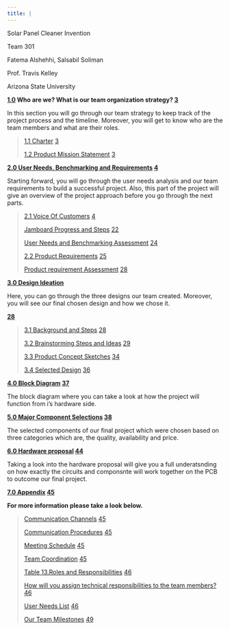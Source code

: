 ```yaml
---
title: |
---
```

  <span id="_qok7foz8m2vw" class="anchor"></span>Solar Panel Cleaner
  Invention

  <span id="_vsi9fgi54zcx" class="anchor"></span>Team 301

  <span id="_q33it83zch9" class="anchor"></span>Fatema Alshehhi,
  Salsabil Soliman

  <span id="_9gc41n8pnmmw" class="anchor"></span>Prof. Travis Kelley

  <span id="_czbhmj89764z" class="anchor"></span>Arizona State
  University


**[1.0](https://docs.google.com/document/d/1BukRWE4j8Xf8-uv_uhyYQ5BT0LerRA6HTaDD8p2GfY0/edit#heading=h.l1ayc5yrggw6)
Who are we? What is our team organization strategy?
[3](https://docs.google.com/document/d/1BukRWE4j8Xf8-uv_uhyYQ5BT0LerRA6HTaDD8p2GfY0/edit#heading=h.l1ayc5yrggw6)**

In this section you will go through our team strategy to keep track of
the project process and the timeline. Moreover, you will get to know who
are the team members and what are their roles.

> [1.1
> Charter](https://docs.google.com/document/d/1BukRWE4j8Xf8-uv_uhyYQ5BT0LerRA6HTaDD8p2GfY0/edit#heading=h.jnclpmx4ogq5)
> [3](https://docs.google.com/document/d/1BukRWE4j8Xf8-uv_uhyYQ5BT0LerRA6HTaDD8p2GfY0/edit#heading=h.jnclpmx4ogq5)
>
> [1.2 Product Mission
> Statement](https://docs.google.com/document/d/1BukRWE4j8Xf8-uv_uhyYQ5BT0LerRA6HTaDD8p2GfY0/edit#heading=h.rfqaf9htfymt)
> [3](https://docs.google.com/document/d/1BukRWE4j8Xf8-uv_uhyYQ5BT0LerRA6HTaDD8p2GfY0/edit#heading=h.rfqaf9htfymt)

**[2.0 User Needs, Benchmarking and
Requirements](https://docs.google.com/document/d/1BukRWE4j8Xf8-uv_uhyYQ5BT0LerRA6HTaDD8p2GfY0/edit#heading=h.ha6jsns0qssw)
[4](https://docs.google.com/document/d/1BukRWE4j8Xf8-uv_uhyYQ5BT0LerRA6HTaDD8p2GfY0/edit#heading=h.ha6jsns0qssw)**

Starting forward, you will go through the user needs analysis and our
team requirements to build a successful project. Also, this part of the
project will give an overview of the project approach before you go
through the next parts.

> [2.1 Voice Of
> Customers](https://docs.google.com/document/d/1BukRWE4j8Xf8-uv_uhyYQ5BT0LerRA6HTaDD8p2GfY0/edit#heading=h.azw69dqb618e)
> [4](https://docs.google.com/document/d/1BukRWE4j8Xf8-uv_uhyYQ5BT0LerRA6HTaDD8p2GfY0/edit#heading=h.azw69dqb618e)
>
> [Jamboard Progress and
> Steps](https://docs.google.com/document/d/1BukRWE4j8Xf8-uv_uhyYQ5BT0LerRA6HTaDD8p2GfY0/edit#heading=h.4bbin5xkbs3j)
> [22](https://docs.google.com/document/d/1BukRWE4j8Xf8-uv_uhyYQ5BT0LerRA6HTaDD8p2GfY0/edit#heading=h.4bbin5xkbs3j)
>
> [User Needs and Benchmarking
> Assessment](https://docs.google.com/document/d/1BukRWE4j8Xf8-uv_uhyYQ5BT0LerRA6HTaDD8p2GfY0/edit#heading=h.ktys7fg832ua)
> [24](https://docs.google.com/document/d/1BukRWE4j8Xf8-uv_uhyYQ5BT0LerRA6HTaDD8p2GfY0/edit#heading=h.ktys7fg832ua)
>
> [2.2 Product
> Requirements](https://docs.google.com/document/d/1BukRWE4j8Xf8-uv_uhyYQ5BT0LerRA6HTaDD8p2GfY0/edit#heading=h.ga8ffcb23dqn)
> [25](https://docs.google.com/document/d/1BukRWE4j8Xf8-uv_uhyYQ5BT0LerRA6HTaDD8p2GfY0/edit#heading=h.ga8ffcb23dqn)
>
> [Product requirement
> Assessment](https://docs.google.com/document/d/1BukRWE4j8Xf8-uv_uhyYQ5BT0LerRA6HTaDD8p2GfY0/edit#heading=h.r0he3iaz790y)
> [28](https://docs.google.com/document/d/1BukRWE4j8Xf8-uv_uhyYQ5BT0LerRA6HTaDD8p2GfY0/edit#heading=h.r0he3iaz790y)

[**3.0 Design
Ideation**](https://docs.google.com/document/d/1BukRWE4j8Xf8-uv_uhyYQ5BT0LerRA6HTaDD8p2GfY0/edit#heading=h.pfi4w0cbil4o)

Here, you can go through the three designs our team created. Moreover,
you will see our final chosen design and how we chose it.

[**28**](https://docs.google.com/document/d/1BukRWE4j8Xf8-uv_uhyYQ5BT0LerRA6HTaDD8p2GfY0/edit#heading=h.pfi4w0cbil4o)

> [3.1 Background and
> Steps](https://docs.google.com/document/d/1BukRWE4j8Xf8-uv_uhyYQ5BT0LerRA6HTaDD8p2GfY0/edit#heading=h.lvpkbu43adir)
> [28](https://docs.google.com/document/d/1BukRWE4j8Xf8-uv_uhyYQ5BT0LerRA6HTaDD8p2GfY0/edit#heading=h.lvpkbu43adir)
>
> [3.2 Brainstorming Steps and
> Ideas](https://docs.google.com/document/d/1BukRWE4j8Xf8-uv_uhyYQ5BT0LerRA6HTaDD8p2GfY0/edit#heading=h.r1zsfe5xewyi)
> [29](https://docs.google.com/document/d/1BukRWE4j8Xf8-uv_uhyYQ5BT0LerRA6HTaDD8p2GfY0/edit#heading=h.r1zsfe5xewyi)
>
> [3.3 Product Concept
> Sketches](https://docs.google.com/document/d/1BukRWE4j8Xf8-uv_uhyYQ5BT0LerRA6HTaDD8p2GfY0/edit#heading=h.q5xjnsxrrxhx)
> [34](https://docs.google.com/document/d/1BukRWE4j8Xf8-uv_uhyYQ5BT0LerRA6HTaDD8p2GfY0/edit#heading=h.q5xjnsxrrxhx)
>
> [3.4 Selected
> Design](https://docs.google.com/document/d/1BukRWE4j8Xf8-uv_uhyYQ5BT0LerRA6HTaDD8p2GfY0/edit#heading=h.yo7dulg23krz)
> [36](https://docs.google.com/document/d/1BukRWE4j8Xf8-uv_uhyYQ5BT0LerRA6HTaDD8p2GfY0/edit#heading=h.yo7dulg23krz)

**[4.0 Block
Diagram](https://docs.google.com/document/d/1BukRWE4j8Xf8-uv_uhyYQ5BT0LerRA6HTaDD8p2GfY0/edit#heading=h.lclorzkpj9ci)
[37](https://docs.google.com/document/d/1BukRWE4j8Xf8-uv_uhyYQ5BT0LerRA6HTaDD8p2GfY0/edit#heading=h.lclorzkpj9ci)**

The block diagram where you can take a look at how the project will
function from i’s hardware side.

**[5.0 Major Component
Selections](https://docs.google.com/document/d/1BukRWE4j8Xf8-uv_uhyYQ5BT0LerRA6HTaDD8p2GfY0/edit#heading=h.4jxn8nddzj7w)
[38](https://docs.google.com/document/d/1BukRWE4j8Xf8-uv_uhyYQ5BT0LerRA6HTaDD8p2GfY0/edit#heading=h.4jxn8nddzj7w)**

The selected components of our final project which were chosen based on
three categories which are, the quality, availability and price.

**[6.0 Hardware
proposal](https://docs.google.com/document/d/1BukRWE4j8Xf8-uv_uhyYQ5BT0LerRA6HTaDD8p2GfY0/edit#heading=h.wku4js80qhw2)
[44](https://docs.google.com/document/d/1BukRWE4j8Xf8-uv_uhyYQ5BT0LerRA6HTaDD8p2GfY0/edit#heading=h.wku4js80qhw2)**

Taking a look into the hardware proposal will give you a full
underatsnding on how exactly the circuits and componsnte will work
together on the PCB to outcome our final project.

**[7.0
Appendix](https://docs.google.com/document/d/1BukRWE4j8Xf8-uv_uhyYQ5BT0LerRA6HTaDD8p2GfY0/edit#heading=h.j2nsrx45ikp7)
[45](https://docs.google.com/document/d/1BukRWE4j8Xf8-uv_uhyYQ5BT0LerRA6HTaDD8p2GfY0/edit#heading=h.j2nsrx45ikp7)**

**For more information please take a look below.**

> [Communication
> Channels](https://docs.google.com/document/d/1BukRWE4j8Xf8-uv_uhyYQ5BT0LerRA6HTaDD8p2GfY0/edit#heading=h.rzjzr1dwblys)
> [45](https://docs.google.com/document/d/1BukRWE4j8Xf8-uv_uhyYQ5BT0LerRA6HTaDD8p2GfY0/edit#heading=h.rzjzr1dwblys)
>
> [Communication
> Procedures](https://docs.google.com/document/d/1BukRWE4j8Xf8-uv_uhyYQ5BT0LerRA6HTaDD8p2GfY0/edit#heading=h.392bcc16zg07)
> [45](https://docs.google.com/document/d/1BukRWE4j8Xf8-uv_uhyYQ5BT0LerRA6HTaDD8p2GfY0/edit#heading=h.392bcc16zg07)
>
> [Meeting
> Schedule](https://docs.google.com/document/d/1BukRWE4j8Xf8-uv_uhyYQ5BT0LerRA6HTaDD8p2GfY0/edit#heading=h.fzvt5r6ce39v)
> [45](https://docs.google.com/document/d/1BukRWE4j8Xf8-uv_uhyYQ5BT0LerRA6HTaDD8p2GfY0/edit#heading=h.fzvt5r6ce39v)
>
> [Team
> Coordination](https://docs.google.com/document/d/1BukRWE4j8Xf8-uv_uhyYQ5BT0LerRA6HTaDD8p2GfY0/edit#heading=h.86010ta2xwuz)
> [45](https://docs.google.com/document/d/1BukRWE4j8Xf8-uv_uhyYQ5BT0LerRA6HTaDD8p2GfY0/edit#heading=h.86010ta2xwuz)
>
> [Table 13.Roles and
> Responsibilities](https://docs.google.com/document/d/1BukRWE4j8Xf8-uv_uhyYQ5BT0LerRA6HTaDD8p2GfY0/edit#heading=h.13pxlp5gqwc3)
> [46](https://docs.google.com/document/d/1BukRWE4j8Xf8-uv_uhyYQ5BT0LerRA6HTaDD8p2GfY0/edit#heading=h.13pxlp5gqwc3)
>
> [How will you assign technical responsibilities to the team
> members?](https://docs.google.com/document/d/1BukRWE4j8Xf8-uv_uhyYQ5BT0LerRA6HTaDD8p2GfY0/edit#heading=h.fhzogy5zi7g5)
> [46](https://docs.google.com/document/d/1BukRWE4j8Xf8-uv_uhyYQ5BT0LerRA6HTaDD8p2GfY0/edit#heading=h.fhzogy5zi7g5)
>
> [User Needs
> List](https://docs.google.com/document/d/1BukRWE4j8Xf8-uv_uhyYQ5BT0LerRA6HTaDD8p2GfY0/edit#heading=h.m15ips8hrw0)
> [46](https://docs.google.com/document/d/1BukRWE4j8Xf8-uv_uhyYQ5BT0LerRA6HTaDD8p2GfY0/edit#heading=h.m15ips8hrw0)
>
> [Our Team
> Milestones](https://docs.google.com/document/d/1BukRWE4j8Xf8-uv_uhyYQ5BT0LerRA6HTaDD8p2GfY0/edit#heading=h.mq57kkx3w7a8)
> [49](https://docs.google.com/document/d/1BukRWE4j8Xf8-uv_uhyYQ5BT0LerRA6HTaDD8p2GfY0/edit#heading=h.mq57kkx3w7a8)
